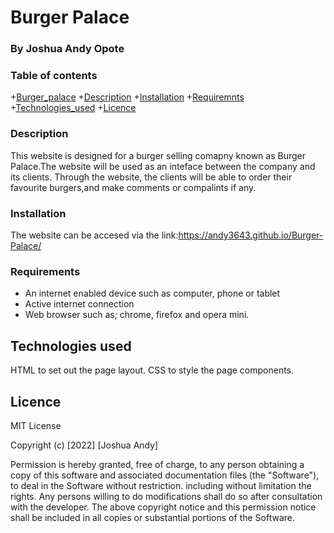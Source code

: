 # Burger Palace

### By Joshua Andy Opote
### Table of contents
+[Burger_palace](#Burger_palace)
+[Description](#Description)
+[Installation](#Installation)
+[Requiremnts](#Requiremnts)
+[Technologies_used](#Technologies_used)
+[Licence](#Licence)



### Description
This website is designed for a burger selling comapny known as Burger Palace.The website will be used as an inteface between the company and its clients. Through the website, the clients will be able to order their favourite burgers,and make comments or compalints if any.
### Installation
The website can be accesed via the link:https://andy3643.github.io/Burger-Palace/
### Requirements
* An internet enabled device such as computer, phone or tablet
* Active internet connection
* Web browser such as; chrome, firefox and opera mini.
## Technologies used
HTML to set out the page layout.
CSS to style the page components.

## Licence

MIT License

Copyright (c) [2022] [Joshua Andy]

Permission is hereby granted, free of charge, to any person obtaining a copy of this software and associated documentation files (the "Software"), to deal in the Software without restriction. including without limitation the rights.
Any persons willing to do modifications shall do so after consultation with the developer.
The above copyright notice and this permission notice shall be included in all copies or substantial portions of the Software.

